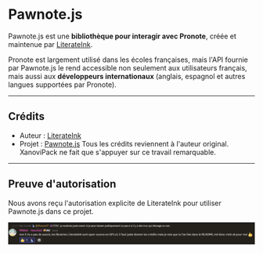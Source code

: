 # Pawnote.js

Pawnote.js est une **bibliothèque pour interagir avec Pronote**, créée et maintenue par [LiterateInk](https://github.com/LiterateInk).

Pronote est largement utilisé dans les écoles françaises, mais l'API fournie par Pawnote.js le rend accessible non seulement aux utilisateurs français, mais aussi aux **développeurs internationaux** (anglais, espagnol et autres langues supportées par Pronote).

---

## Crédits

- Auteur : [LiterateInk](https://github.com/LiterateInk)
- Projet : [Pawnote.js](https://github.com/LiterateInk/Pawnote.js)
Tous les crédits reviennent à l'auteur original.
XanoviPack ne fait que s'appuyer sur ce travail remarquable.

---

## Preuve d'autorisation

Nous avons reçu l'autorisation explicite de LiterateInk pour utiliser Pawnote.js dans ce projet.

![Preuve d'autorisation](./assets/proof_pawnote.png)